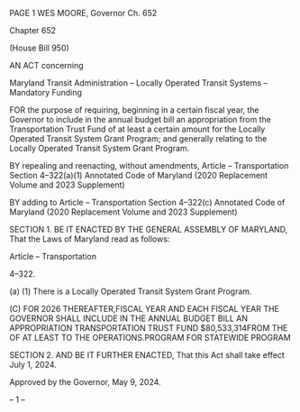 PAGE 1
WES MOORE, Governor Ch. 652

Chapter 652

(House Bill 950)

AN ACT concerning

Maryland Transit Administration – Locally Operated Transit Systems –
Mandatory Funding

FOR the purpose of requiring, beginning in a certain fiscal year, the Governor to include in
the annual budget bill an appropriation from the Transportation Trust Fund of at
least a certain amount for the Locally Operated Transit System Grant Program; and
generally relating to the Locally Operated Transit System Grant Program.

BY repealing and reenacting, without amendments,
Article – Transportation
Section 4–322(a)(1)
Annotated Code of Maryland
(2020 Replacement Volume and 2023 Supplement)

BY adding to
Article – Transportation
Section 4–322(c)
Annotated Code of Maryland
(2020 Replacement Volume and 2023 Supplement)

SECTION 1. BE IT ENACTED BY THE GENERAL ASSEMBLY OF MARYLAND,
That the Laws of Maryland read as follows:

Article – Transportation

4–322.

(a) (1) There is a Locally Operated Transit System Grant Program.

(C) FOR 2026 THEREAFTER,FISCAL YEAR AND EACH FISCAL YEAR THE
GOVERNOR SHALL INCLUDE IN THE ANNUAL BUDGET BILL AN APPROPRIATION
TRANSPORTATION TRUST FUND $80,533,314FROM THE OF AT LEAST TO THE
OPERATIONS.PROGRAM FOR STATEWIDE PROGRAM

SECTION 2. AND BE IT FURTHER ENACTED, That this Act shall take effect July
1, 2024.

Approved by the Governor, May 9, 2024.

– 1 –